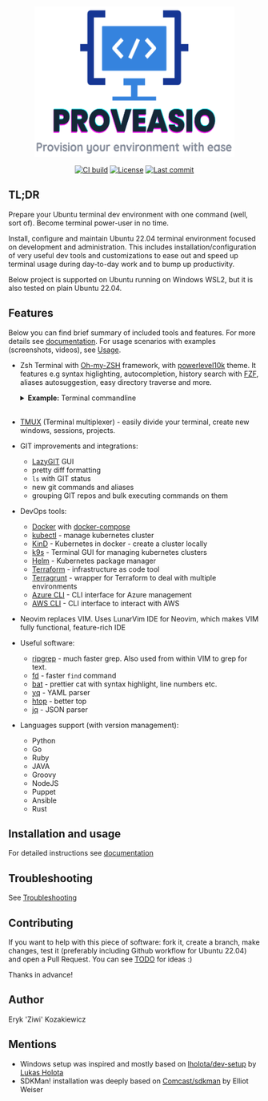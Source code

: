 <div align="center">
  <img width=400 height=300 src="./docs-web/static/assets/proveasio-logo.png">
</div>

<div align="center">

<a href="">![CI build](https://github.com/Ziwi01/proveasio/actions/workflows/pre-release.yml/badge.svg?branch=master)</a>
<a href="">![License](https://img.shields.io/github/license/Ziwi01/proveasio)</a>
<a href="">![Last commit](https://img.shields.io/github/last-commit/Ziwi01/proveasio)</a>

</div>

## TL;DR

Prepare your Ubuntu terminal dev environment with one command (well, sort of). Become terminal power-user in no time.

Install, configure and maintain Ubuntu 22.04 terminal environment focused on development and administration. This includes installation/configuration of very useful dev tools and customizations to ease out and speed up terminal usage during day-to-day work and to bump up productivity.

Below project is supported on Ubuntu running on Windows WSL2, but it is also tested on plain Ubuntu 22.04.

## Features

Below you can find brief summary of included tools and features. For more details see [documentation](https://ziwi01.github.io/proveasio). For usage scenarios with examples (screenshots, videos), see [Usage](https://ziwi01.github.io/preveasio/usage/about).

- Zsh Terminal with [Oh-my-ZSH](https://github.com/ohmyzsh/ohmyzsh) framework, with [powerlevel10k](https://github.com/romkatv/powerlevel10k) theme. It features e.g syntax higlighting, autocompletion, history search with [FZF](https://github.com/junegunn/fzf), aliases autosuggestion, easy directory traverse and more.

    <details>
      <summary><b>Example:</b> Terminal commandline</summary>
      <div align="center">
        <img src="./docs-web/static/terminal_preview.png" />
      </div>
    </details>
    <br />

- [TMUX](https://github.com/tmux/tmux) (Terminal multiplexer) - easily divide your terminal, create new windows, sessions, projects.

- GIT improvements and integrations:

    - [LazyGIT](https://github.com/jesseduffield/lazygit) GUI
    - pretty diff formatting
    - `ls` with GIT status
    - new git commands and aliases
    - grouping GIT repos and bulk executing commands on them

- DevOps tools:

    - [Docker](https://www.docker.com/) with [docker-compose](https://docs.docker.com/compose/)
    - [kubectl](https://kubernetes.io/docs/tasks/tools/#kubectl) - manage kubernetes cluster
    - [KinD](https://kind.sigs.k8s.io/) - Kubernetes in docker - create a cluster locally
    - [k9s](https://github.com/derailed/k9s) - Terminal GUI for managing kubernetes clusters
    - [Helm](https://github.com/helm/helm) - Kubernetes package manager
    - [Terraform](https://github.com/hashicorp/terraform) - infrastructure as code tool
    - [Terragrunt](https://github.com/gruntwork-io/terragrunt) - wrapper for Terraform to deal with multiple environments
    - [Azure CLI](https://learn.microsoft.com/en-us/cli/azure/) - CLI interface for Azure management
    - [AWS CLI](https://github.com/aws/aws-cli) - CLI interface to interact with AWS

- Neovim replaces VIM. Uses LunarVim IDE for Neovim, which makes VIM fully functional, feature-rich IDE

- Useful software:

    - [ripgrep](https://github.com/BurntSushi/ripgrep) - much faster grep. Also used from within VIM to grep for text.
    - [fd](https://github.com/sharkdp/fd) - faster `find` command
    - [bat](https://github.com/sharkdp/bat) - prettier cat with syntax highlight, line numbers etc.
    - [yq](https://mikefarah.gitbook.io/yq/) - YAML parser
    - [htop](https://github.com/htop-dev/htop) - better top
    - [jq](https://stedolan.github.io/jq/) - JSON parser

- Languages support (with version management):

    - Python
    - Go
    - Ruby
    - JAVA
    - Groovy
    - NodeJS
    - Puppet
    - Ansible
    - Rust

## Installation and usage

For detailed instructions see [documentation](https://ziwi01.github.io/proveasio) 

## Troubleshooting

See [Troubleshooting](https://ziwi01.github.io/proveasio/main/troubleshooting) 

## Contributing

If you want to help with this piece of software: fork it, create a branch, make changes, test it (preferably including Github workflow for Ubuntu 22.04) and open a Pull Request. You can see [TODO](./TODO.md) for ideas :)

Thanks in advance!

## Author

Eryk 'Ziwi' Kozakiewicz

## Mentions

- Windows setup was inspired and mostly based on [lholota/dev-setup](https://github.com/lholota/dev-setup) by [Lukas Holota](https://github.com/lholota)
- SDKMan! installation was deeply based on [Comcast/sdkman](https://github.com/Comcast/ansible-sdkman) by Elliot Weiser
